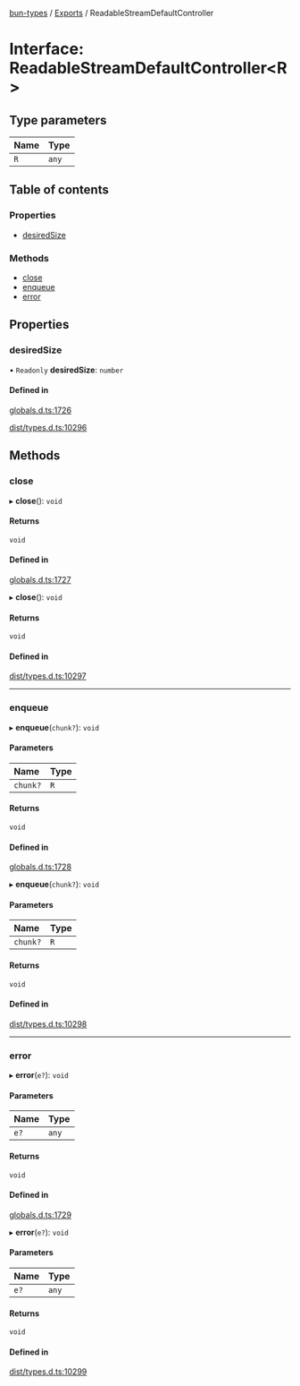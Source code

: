 [bun-types](https://github.com/oven-sh/bun-types/blob/master/api-docs/README.md) / [Exports](https://github.com/oven-sh/bun-types/blob/master/api-docs/modules.md) / ReadableStreamDefaultController

# Interface: ReadableStreamDefaultController<R\>

## Type parameters

| Name | Type |
| :------ | :------ |
| `R` | `any` |

## Table of contents

### Properties

- [desiredSize](https://github.com/oven-sh/bun-types/blob/master/api-docs/interfaces/ReadableStreamDefaultController.md#desiredsize)

### Methods

- [close](https://github.com/oven-sh/bun-types/blob/master/api-docs/interfaces/ReadableStreamDefaultController.md#close)
- [enqueue](https://github.com/oven-sh/bun-types/blob/master/api-docs/interfaces/ReadableStreamDefaultController.md#enqueue)
- [error](https://github.com/oven-sh/bun-types/blob/master/api-docs/interfaces/ReadableStreamDefaultController.md#error)

## Properties

### desiredSize

• `Readonly` **desiredSize**: `number`

#### Defined in

[globals.d.ts:1726](https://github.com/valgaze/bun-types/blob/6f8dbf8/globals.d.ts#L1726)

[dist/types.d.ts:10296](https://github.com/valgaze/bun-types/blob/6f8dbf8/dist/types.d.ts#L10296)

## Methods

### close

▸ **close**(): `void`

#### Returns

`void`

#### Defined in

[globals.d.ts:1727](https://github.com/valgaze/bun-types/blob/6f8dbf8/globals.d.ts#L1727)

▸ **close**(): `void`

#### Returns

`void`

#### Defined in

[dist/types.d.ts:10297](https://github.com/valgaze/bun-types/blob/6f8dbf8/dist/types.d.ts#L10297)

___

### enqueue

▸ **enqueue**(`chunk?`): `void`

#### Parameters

| Name | Type |
| :------ | :------ |
| `chunk?` | `R` |

#### Returns

`void`

#### Defined in

[globals.d.ts:1728](https://github.com/valgaze/bun-types/blob/6f8dbf8/globals.d.ts#L1728)

▸ **enqueue**(`chunk?`): `void`

#### Parameters

| Name | Type |
| :------ | :------ |
| `chunk?` | `R` |

#### Returns

`void`

#### Defined in

[dist/types.d.ts:10298](https://github.com/valgaze/bun-types/blob/6f8dbf8/dist/types.d.ts#L10298)

___

### error

▸ **error**(`e?`): `void`

#### Parameters

| Name | Type |
| :------ | :------ |
| `e?` | `any` |

#### Returns

`void`

#### Defined in

[globals.d.ts:1729](https://github.com/valgaze/bun-types/blob/6f8dbf8/globals.d.ts#L1729)

▸ **error**(`e?`): `void`

#### Parameters

| Name | Type |
| :------ | :------ |
| `e?` | `any` |

#### Returns

`void`

#### Defined in

[dist/types.d.ts:10299](https://github.com/valgaze/bun-types/blob/6f8dbf8/dist/types.d.ts#L10299)
